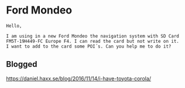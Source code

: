 # Ford Mondeo

    Hello,
    
    I am using in a new Ford Mondeo the navigation system with SD Card
    FM5T-19H449-FC Europe F4. I can read the card but not write on it.
    I want to add to the card some POI´s. Can you help me to do it?

## Blogged

<https://daniel.haxx.se/blog/2016/11/14/i-have-toyota-corola/>
